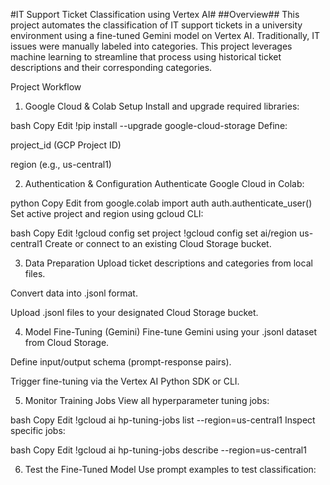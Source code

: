 #IT Support Ticket Classification using Vertex AI#
##Overview##
This project automates the classification of IT support tickets in a university environment using a fine-tuned Gemini model on Vertex AI. Traditionally, IT issues were manually labeled into categories. This project leverages machine learning to streamline that process using historical ticket descriptions and their corresponding categories.

Project Workflow
 1. Google Cloud & Colab Setup
Install and upgrade required libraries:

bash
Copy
Edit
!pip install --upgrade google-cloud-storage
Define:

project_id (GCP Project ID)

region (e.g., us-central1)

2. Authentication & Configuration
Authenticate Google Cloud in Colab:

python
Copy
Edit
from google.colab import auth
auth.authenticate_user()
Set active project and region using gcloud CLI:

bash
Copy
Edit
!gcloud config set project <your-project-id>
!gcloud config set ai/region us-central1
Create or connect to an existing Cloud Storage bucket.

3. Data Preparation
Upload ticket descriptions and categories from local files.

Convert data into .jsonl format.

Upload .jsonl files to your designated Cloud Storage bucket.

4. Model Fine-Tuning (Gemini)
Fine-tune Gemini using your .jsonl dataset from Cloud Storage.

Define input/output schema (prompt-response pairs).

Trigger fine-tuning via the Vertex AI Python SDK or CLI.

5. Monitor Training Jobs
View all hyperparameter tuning jobs:

bash
Copy
Edit
!gcloud ai hp-tuning-jobs list --region=us-central1
Inspect specific jobs:

bash
Copy
Edit
!gcloud ai hp-tuning-jobs describe <job-id> --region=us-central1

6. Test the Fine-Tuned Model
Use prompt examples to test classification:
